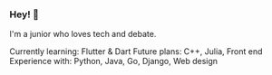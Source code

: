 ### Hey! 👾

I'm a junior who loves tech and debate. 

Currently learning: Flutter & Dart
Future plans: C++, Julia, Front end
Experience with: Python, Java, Go, Django, Web design
